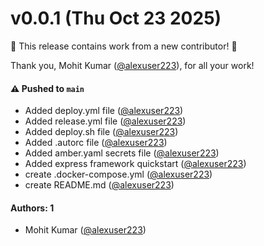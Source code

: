 # v0.0.1 (Thu Oct 23 2025)

:tada: This release contains work from a new contributor! :tada:

Thank you, Mohit Kumar ([@alexuser223](https://github.com/alexuser223)), for all your work!

#### ⚠️ Pushed to `main`

- Added deploy.yml file ([@alexuser223](https://github.com/alexuser223))
- Added release.yml file ([@alexuser223](https://github.com/alexuser223))
- Added deploy.sh file ([@alexuser223](https://github.com/alexuser223))
- Added .autorc file ([@alexuser223](https://github.com/alexuser223))
- Added amber.yaml secrets file ([@alexuser223](https://github.com/alexuser223))
- Added express framework quickstart ([@alexuser223](https://github.com/alexuser223))
- create .docker-compose.yml ([@alexuser223](https://github.com/alexuser223))
- create README.md ([@alexuser223](https://github.com/alexuser223))

#### Authors: 1

- Mohit Kumar ([@alexuser223](https://github.com/alexuser223))
